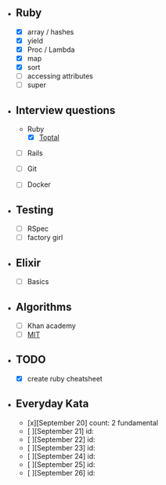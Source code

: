 - ## Ruby
    - [x] array / hashes
    - [x] yield
    - [x] Proc / Lambda  
    - [x] map  
    - [x] sort  
    - [ ] accessing attributes  
    - [ ] super  

- ## Interview questions
    - Ruby  
      - [x] [Toptal](https://www.toptal.com/ruby/interview-questions)  
    -  [ ] Rails
    -  [ ] Git
    -  [ ] Docker


- ## Testing
    - [ ] RSpec
    - [ ] factory girl

- ## Elixir
    - [ ] Basics

- ## Algorithms
    - [ ] Khan academy
    - [ ] [MIT](https://ocw.mit.edu/courses/electrical-engineering-and-computer-science/6-006-introduction-to-algorithms-fall-2011/exams/)

- ## TODO
    - [x] create ruby cheatsheet

- ## Everyday Kata
    - [x][September 20] count: 2 fundamental
    - [ ][September 21] id:    
    - [ ][September 22] id:    
    - [ ][September 23] id:    
    - [ ][September 24] id:    
    - [ ][September 25] id:    
    - [ ][September 26] id:    

